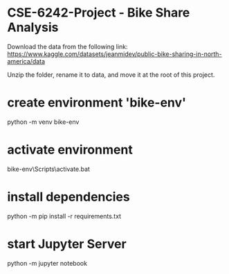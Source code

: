 # CSE-6242-Project - Bike Share Analysis

Download the data from the following link: https://www.kaggle.com/datasets/jeanmidev/public-bike-sharing-in-north-america/data

Unzip the folder, rename it to data, and move it at the root of this project.

# create environment 'bike-env'
python -m venv bike-env
# activate environment
bike-env\Scripts\activate.bat
# install dependencies
python -m pip install -r requirements.txt
# start Jupyter Server
python -m jupyter notebook

